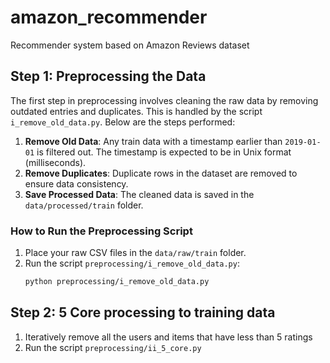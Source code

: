 # amazon_recommender
Recommender system based on Amazon Reviews dataset
## Step 1: Preprocessing the Data

The first step in preprocessing involves cleaning the raw data by removing outdated entries and duplicates. This is handled by the script `i_remove_old_data.py`. Below are the steps performed:

1. **Remove Old Data**: Any train data with a timestamp earlier than `2019-01-01` is filtered out. The timestamp is expected to be in Unix format (milliseconds).
2. **Remove Duplicates**: Duplicate rows in the dataset are removed to ensure data consistency.
3. **Save Processed Data**: The cleaned data is saved in the `data/processed/train` folder.

### How to Run the Preprocessing Script

1. Place your raw CSV files in the `data/raw/train` folder.
2. Run the script `preprocessing/i_remove_old_data.py`:
   ```bash
   python preprocessing/i_remove_old_data.py


## Step 2: 5 Core processing to training data
1. Iteratively remove all the users and items that have less than 5 ratings
2. Run the script `preprocessing/ii_5_core.py`